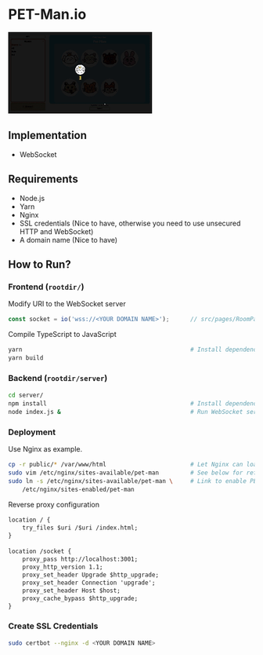 # PET-Man.io

![](./PetMan.gif)

## Implementation

* WebSocket

## Requirements

* Node.js
* Yarn
* Nginx
* SSL credentials (Nice to have, otherwise you need to use unsecured HTTP and WebSocket)
* A domain name (Nice to have)

## How to Run?

### Frontend (`rootdir/`)

Modify URI to the WebSocket server

```typescript
const socket = io('wss://<YOUR DOMAIN NAME>');      // src/pages/RoomPage/Room.tsx, L95
```

Compile TypeScript to JavaScript

```bash
yarn                                                # Install dependencies
yarn build
```
### Backend (`rootdir/server`)

```bash
cd server/
npm install                                         # Install dependencies
node index.js &                                     # Run WebSocket server in localhost:3001 by default
```

### Deployment

Use Nginx as example.

```bash
cp -r public/* /var/www/html                        # Let Nginx can load the files
sudo vim /etc/nginx/sites-available/pet-man         # See below for reference proxy configuration
sudo ln -s /etc/nginx/sites-available/pet-man \     # Link to enable PET-Man.io
    /etc/nginx/sites-enabled/pet-man
```

Reverse proxy configuration

```
location / {
    try_files $uri /$uri /index.html;
}

location /socket {
    proxy_pass http://localhost:3001;
    proxy_http_version 1.1;
    proxy_set_header Upgrade $http_upgrade;
    proxy_set_header Connection 'upgrade';
    proxy_set_header Host $host;
    proxy_cache_bypass $http_upgrade;
}
```

### Create SSL Credentials

```bash
sudo certbot --nginx -d <YOUR DOMAIN NAME>
```
